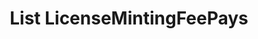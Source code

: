 ---
title: List LicenseMintingFeePays
excerpt: Retrieve a paginated, filtered list of LicenseMintingFeePaids
api:
  file: jacobswagger.json
  operationId: post_api-v1-licenses-mintingfees
hidden: false
---